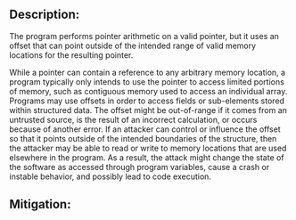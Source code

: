 ## Description:

The program performs pointer arithmetic on a valid pointer, but it uses an offset that can point outside of the intended range of valid memory locations for the resulting pointer.

While a pointer can contain a reference to any arbitrary memory location, a program typically only intends to use the pointer to access limited portions of memory, such as contiguous memory used to access an individual array. Programs may use offsets in order to access fields or sub-elements stored within structured data. The offset might be out-of-range if it comes from an untrusted source, is the result of an incorrect calculation, or occurs because of another error. If an attacker can control or influence the offset so that it points outside of the intended boundaries of the structure, then the attacker may be able to read or write to memory locations that are used elsewhere in the program. As a result, the attack might change the state of the software as accessed through program variables, cause a crash or instable behavior, and possibly lead to code execution.

## Mitigation:

